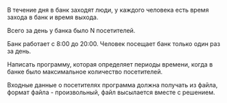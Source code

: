 В течение дня в банк заходят люди, у каждого человека есть время захода в банк и время выхода. 

Всего за день у банка было N посетителей. 

Банк работает с 8:00 до 20:00. Человек посещает банк только один раз за день. 

Написать программу, которая определяет периоды времени, когда в банке было максимальное количество посетителей. 

Входные данные о посетителях программа должна получать из файла, формат файла - произвольный, файл высылается вместе с решением.
